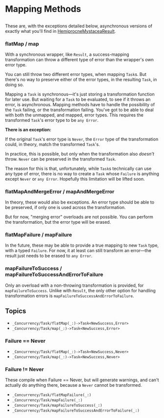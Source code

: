 # Mapping Methods

##

These are, with the exceptions detailed below, asynchronous versions of exactly what you'll find in [HemiprocneMystaceaResult](https://catterwaul.github.io/HemiprocneMystaceaResult/documentation/hmresult/mapping-methods).

### flatMap / map

With a synchronous wrapper, like `Result`, a success-mapping transformation can throw a different type of error than the wrapper's own error type. 

You can still throw two different error types, when mapping `Task`s. But there's no way to preserve either of the error types, in the resulting `Task`, in doing so. 

Mapping a `Task` is synchronous—it's just storing a transformation function for later use. But waiting for a `Task` to be evaluated, to see if it throws an error, is asynchronous. Mapping methods have to handle the possibility of the `Task` failing, or the transformation failing. You've got to be able to deal with both the unmapped, and mapped, error types. This requires the transformed `Task`'s error type to be `any Error`.

**There is an exception:**

If the original `Task`'s error type is `Never`, the `Error` type of the transformation could, in theory, match the transformed `Task`'s. 

In practice, this is possible, but only when the transformation also *doesn't* throw. `Never` can be preserved in the transformed `Task`.

The reason for this is that, unfortunately, while `Task`s technically can use any type of error, there is no way to create a `Task` whose `Failure` is anything except `Never` or `any Error`. Hopefully this limitation will be lifted soon.

### flatMapAndMergeError / mapAndMergeError

In theory, these would also be exceptions. An error type should be able to be preserved, if only one is used across the transformation.

But for now, "merging error" overloads are not possible. You can perform the transformation, but the error type will be erased.

### flatMapFailure / mapFailure

In the future, these may be able to provide a true mapping to new `Task` type, with a typed `Failure`. For now, it at least can still transform an error—the result just needs to be erased to `any Error`.

### mapFailureToSuccess / mapFailureToSuccessAndErrorToFailure

Only an overload with a non-throwing transformation is provided, for `mapFailureToSuccess`. Unlike with `Result`, the only other option for handling transformation errors is `mapFailureToSuccessAndErrorToFailure`.

## Topics

- ``_Concurrency/Task/flatMap(_:)->Task<NewSuccess,Error>``
- ``_Concurrency/Task/map(_:)->Task<NewSuccess,Error>``

### Failure == Never

- ``_Concurrency/Task/flatMap(_:)->Task<NewSuccess,Never>``
- ``_Concurrency/Task/map(_:)->Task<NewSuccess,Never>``

### Failure != Never

These compile when Failure == Never, but will generate warnings, and can't actually do anything there, because a `Never` cannot be transformed. 

- ``_Concurrency/Task/flatMapFailure(_:)``
- ``_Concurrency/Task/mapFailure(_:)``
- ``_Concurrency/Task/mapFailureToSuccess(_:)``
- ``_Concurrency/Task/mapFailureToSuccessAndErrorToFailure(_:)``
